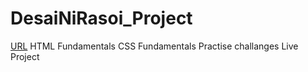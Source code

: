 # DesaiNiRasoi_Project
[URL](desainirasoi.netlify.app)
HTML Fundamentals
CSS Fundamentals
Practise challanges
Live Project
